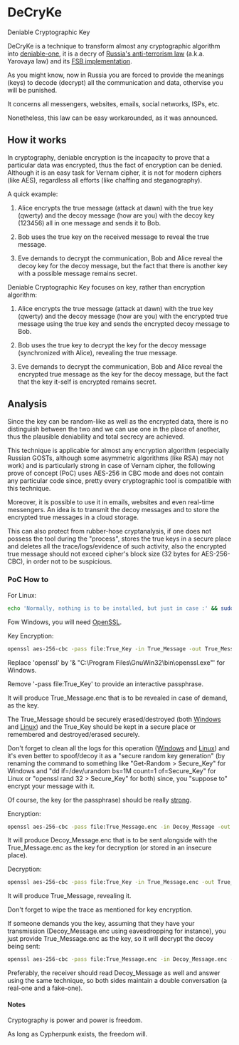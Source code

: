 # DeCryKe

Deniable Cryptographic Key

DeCryKe is a technique to transform almost any cryptographic algorithm into [deniable-one](https://en.wikipedia.org/wiki/Deniable_encryption), it is a decry of [Russia's anti-terrorism law](https://www.theguardian.com/world/2016/jun/26/russia-passes-big-brother-anti-terror-laws) (a.k.a. Yarovaya law) and its [FSB implementation](https://translate.google.com/translate?hl=en&sl=auto&tl=en&u=http%3A%2F%2Fpublication.pravo.gov.ru%2FDocument%2FView%2F0001201608120037).

As you might know, now in Russia you are forced to provide the meanings (keys) to decode (decrypt) all the communication and data, othervise you will be punished.

It concerns all messengers, websites, emails, social networks, ISPs, etc.

Nonetheless, this law can be easy workarounded, as it was announced.

## How it works

In cryptography, deniable encryption is the incapacity to prove that a particular data was encrypted, thus the fact of encryption can be denied. Although it is an easy task for Vernam cipher, it is not for modern ciphers (like AES), regardless all efforts (like chaffing and steganography).

A quick example:

1. Alice encrypts the true message (attack at dawn) with the true key (qwerty) and the decoy message (how are you) with the decoy key (123456) all in one message  and sends it to Bob.

2. Bob uses the true key on the received message to reveal the true message.

3. Eve demands to decrypt the communication, Bob and Alice reveal the decoy key for the decoy message, but the fact that there is another key with a possible message remains secret.

Deniable Cryptographic Key focuses on key, rather than encryption algorithm:

1. Alice encrypts the true message (attack at dawn) with the true key (qwerty) and the decoy message (how are you) with the encrypted true message using the true key and sends the encrypted decoy message to Bob.

2. Bob uses the true key to decrypt the key for the decoy message (synchronized with Alice), revealing the true message.

3. Eve demands to decrypt the communication, Bob and Alice reveal the encrypted true message as the key for the decoy message, but the fact that the key it-self is encrypted remains secret.

## Analysis

Since the key can be random-like as well as the encrypted data, there is no distinguish between the two and we can use one in the place of another, thus the plausible deniability and total secrecy are achieved.

This technique is applicable for almost any encryption algorithm (especially Russian GOSTs, although some asymmetric algorithms (like RSA) may not work) and is particularly strong in case of Vernam cipher, the following prove of concept (PoC) uses AES-256 in CBC mode and does not contain any particular code since, pretty every cryptographic tool is compatible with this technique.

Moreover, it is possible to use it in emails, websites and even real-time messengers. An idea is to transmit the decoy messages and to store the encrypted true messages in a cloud storage.

This can also protect from rubber-hose cryptanalysis, if one does not possess the tool during the "process", stores the true keys in a secure place and deletes all the trace/logs/evidence of such activity, also the encrypted true message should not exceed cipher's block size (32 bytes for AES-256-CBC), in order not to be suspicious.

### PoC How to

For Linux:
```bash
echo 'Normally, nothing is to be installed, but just in case :' && sudo apt-get install openssl || echo 'use an appropriate package manager or/and OpenSSL alternatives'
```

Fow Windows, you will need [OpenSSL](http://downloads.sourceforge.net/gnuwin32/openssl-0.9.8h-1-setup.exe).

Key Encryption:
```bash
openssl aes-256-cbc -pass file:True_Key -in True_Message -out True_Message.enc -nosalt
```

Replace 'openssl' by '& "C:\Program Files\GnuWin32\bin\openssl.exe"' for Windows.

Remove '-pass file:True_Key' to provide an interactive passphrase.

It will produce True_Message.enc that is to be revealed in case of demand, as the key.

The True_Message should be securely erased/destroyed (both [Windows](http://www.makeuseof.com/tag/securely-delete-files-hdd-ssd-windows/) and [Linux](http://askubuntu.com/questions/57572/how-to-delete-files-in-secure-manner)) and the True_Key should be kept in a secure place or remembered and destroyed/erased securely.

Don't forget to clean all the logs for this operation ([Windows](https://stackoverflow.com/questions/13257775/powershell-clear-history-doesnt-clear-history) and [Linux](http://superuser.com/questions/384366/remove-a-certain-line-from-bash-history-file)) and it's even better to spoof/decoy it as a "secure random key generation" (by renaming the command to something like "Get-Random > Secure_Key" for Windows and "dd if=/dev/urandom bs=1M count=1 of=Secure_Key" for Linux or "openssl rand 32 > Secure_Key" for both) since, you "suppose to" encrypt your message with it.

Of course, the key (or the passphrase) should be really [strong](https://www.youtube.com/watch?v=IPphyjkXnPc).

Encryption:
```bash
openssl aes-256-cbc -pass file:True_Message.enc -in Decoy_Message -out Decoy_Message.enc
```

It will produce Decoy_Message.enc that is to be sent alongside with the True_Message.enc as the key for decryption (or stored in an insecure place).

Decryption:
```bash
openssl aes-256-cbc -pass file:True_Key -in True_Message.enc -out True_Message -nosalt -d
```
It will produce True_Message, revealing it.

Don't forget to wipe the trace as mentioned for key encryption.

If someone demands you the key, assuming that they have your transmission (Decoy_Message.enc using eavesdropping for instance), you just provide True_Message.enc as the key, so it will decrypt the decoy being sent:
```bash
openssl aes-256-cbc -pass file:True_Message.enc -in Decoy_Message.enc -out Decoy_Message -d
```

Preferably, the receiver should read Decoy_Message as well and answer using the same technique, so both sides maintain a double conversation (a real-one and a fake-one).

#### Notes

Cryptography is power and power is freedom.

As long as Cypherpunk exists, the freedom will.

